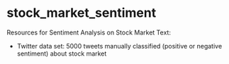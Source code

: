 stock_market_sentiment
======================

Resources for Sentiment Analysis on Stock Market Text:
- Twitter data set: 5000 tweets manually classified (positive or negative sentiment) about stock market

